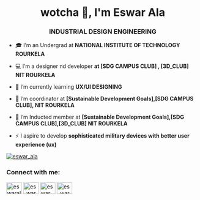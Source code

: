 <h1 align="center"> wotcha 👋, I'm Eswar Ala</h1>
<h3 align="center">INDUSTRIAL DESIGN ENGINEERING</h3>

- 🎓 I’m an Undergrad at **NATIONAL INSTITUTE OF TECHNOLOGY ROURKELA**

- 💻 I’m a designer nd developer **at [SDG CAMPUS CLUB] , [3D_CLUB] NIT ROURKELA**

- 🌱 I’m currently learning **UX/UI DESIGNING**

- 🤝 I’m coordinator at **[Sustainable Development Goals],[SDG CAMPUS CLUB], NIT ROURKELA**

- 🤝 I’m Inducted member at **[Sustainable Development Goals],[SDG CAMPUS CLUB],[3D_CLUB] NIT ROURKELA**
- ⚡ I aspire to develop **sophisticated military devices with better user experience (ux)**

<p align="left"> <a href="https://twitter.com/eswar_ala" target="blank"><img src="https://img.shields.io/twitter/follow/eswar_ala?logo=twitter&style=for-the-badge" alt="eswar_ala" /></a> </p>

<h3 align="left">Connect with me:</h3>
<p align="left">
<a href="https://linkedin.com/in/eswarala3008" target="blank"><img align="center" src="https://cdn.jsdelivr.net/npm/simple-icons@3.0.1/icons/linkedin.svg" alt="eswarala3008" height="30" width="40" /></a>
<a href="https://instagram.com/es_war_3008" target="blank"><img align="center" src="https://cdn.jsdelivr.net/npm/simple-icons@3.0.1/icons/instagram.svg" alt="es_war_3008" height="30" width="40" /></a>
<a href="https://twitter.com/eswar_ala" target="blank"><img align="center" src="https://cdn.jsdelivr.net/npm/simple-icons@3.0.1/icons/twitter.svg" alt="eswar_ala" height="30" width="40" /></a>
<a href="https://instagram.com/es_war_3008" target="blank"><img align="center" src="https://cdn.jsdelivr.net/npm/simple-icons@3.0.1/icons/instagram.svg" alt="es_war_3008" height="30" width="40" /></a>
